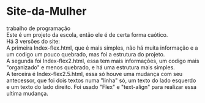 # Site-da-Mulher
trabalho de programação
<br>
Este é um projeto da escola, então ele é de certa forma caótico.
<br>
Há 3 versões do site:
<br>
A primeira Index-flex.html, que é mais simples, não há muita informação e a um codigo um pouco quebrado, mas foi a estrutura do projeto.
<br>
A segunda foi Index-flex2.html, essa tem mais informações, um codigo mais "organizado" e menos quebrado, e há uma estrutura mais simples.
<br>
A terceira é Index-flex2.5.html, essa só houve uma mudança com seu antecessor, que foi dois textos numa "linha" só, um texto do lado esquerdo e um texto do lado direito. Foi usado "Flex" e "text-align" para realizar essa ultima mudança.

